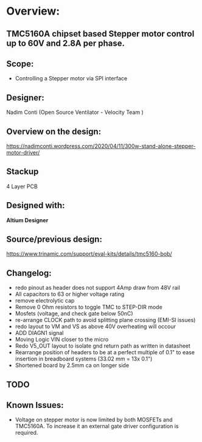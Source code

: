 # Overview: 
**TMC5160A chipset based Stepper motor control up to 60V and 2.8A per phase.**
---
## Scope:
- Controlling a Stepper motor via SPI interface

## Designer:
Nadim Conti (Open Source Ventilator - Velocity Team )

## Overview on the design:
https://nadimconti.wordpress.com/2020/04/11/300w-stand-alone-stepper-motor-driver/

## Stackup
4 Layer PCB

## Designed with:
**Altium Designer**

## Source/previous design:
https://www.trinamic.com/support/eval-kits/details/tmc5160-bob/

## Changelog:

- redo pinout as header does not support 4Amp draw from 48V rail
- All capacitors to 63 or higher voltage rating
- remove electrolytic cap
- Remove 0 Ohm resistors to toggle TMC to STEP-DIR mode
- Mosfets (voltage, and check gate below 50nC)
- re-arrange CLOCK path to avoid splitting plane crossing (EMI-SI issues)
- redo layout to VM and VS as above 40V overheating will occour
- ADD DIAGN1 signal
- Moving Logic VIN closer to the micro
- Redo V5_OUT layout to isolate gnd return path as written in datasheet
- Rearrange position of headers to be at a perfect multiple of 0.1" to ease insertion in breadboard systems (33.02 mm = 13x 0.1")
- Shortened board by 2.5mm ca on longer side

## TODO

## Known Issues:
- Voltage on stepper motor is now limited by both MOSFETs and TMC5160A. To increase it an external gate driver configuration is required.
